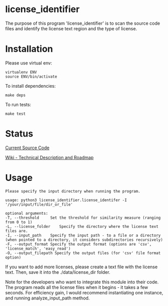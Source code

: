 license_identifier
===

The purpose of this program 'license_identifier' is to scan the source code files and
identify the license text region and the type of license.


Installation
===

Please use virtual env:
```
virtualenv ENV
source ENV/bin/activate
```

To install dependencies:
```
make deps
```

To run tests:

```
make test
```

Status
===

[Current Source Code](https://github.qualcomm.com/phshin/license_identifier)

[Wiki - Technical Description and Roadmap](http://qosp-wiki.qualcomm.com/wiki/OS_License_Identification)


Usage
===

```
Please specify the input directory when running the program.

usage: python3 license_identifier.license_identifer -I '/your/input/file/dir_or_file'

optional arguments:
-T, --threshold     Set the threshold for similarity measure (ranging from 0 to 1)
-L, --license_folder    Specify the directory where the license text files are.
-I, --input_path    Specify the input path - to a file or a directory (when pointed to a directory, it considers subdirectories recursively)
-F, --output_format Specify the output format (options are 'csv', 'license_match', 'easy_read')
-O, --output_filepath Specify the output files (for 'csv' file format option)
```

If you want to add more licenses, please create a text file with the license text.
Then, save it into the ./data/license_dir folder.

Note for the developers who want to integrate this module into their code.
The program reads all the license files when it begins - it takes a few seconds.  For efficiency gain,
I would recommend instantiating one instance, and running analyze_input_path method.
